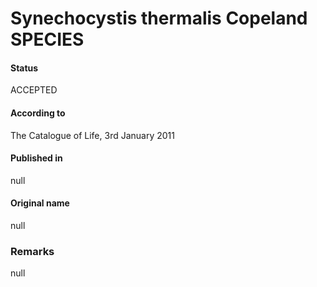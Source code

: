 Synechocystis thermalis Copeland SPECIES
=======

#### Status
ACCEPTED

#### According to
The Catalogue of Life, 3rd January 2011

#### Published in
null

#### Original name
null

### Remarks
null